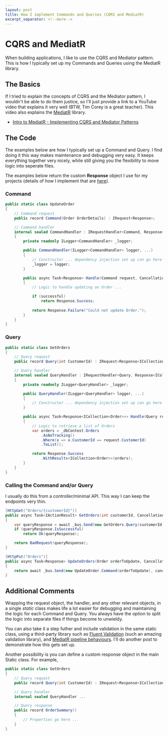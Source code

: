 ```yaml
---
layout: post
title: How I implement Commands and Queries (CQRS and MediatR)
excerpt_separator: <!--more-->
---
```


# CQRS and MediatR

When building applications, I like to use the CQRS and Mediator pattern. This is how I typically set up my Commands and Queries using the MediatR library.<!--more-->

## The Basics

If I tried to explain the concepts of CQRS and the Mediator pattern, I wouldn't be able to do them justice, so I'll just provide a link to a YouTube video that explains it very well (BTW, Tim Corey is a great teacher). This video also explains the [MediatR](https://github.com/jbogard/MediatR "MediatR") library.

- [Intro to MediatR - Implementing CQRS and Mediator Patterns](https://www.google.com.au/url?sa=t&rct=j&q=&esrc=s&source=web&cd=&cad=rja&uact=8&ved=2ahUKEwiexKb2iNyBAxVGs1YBHZX3DesQwqsBegQIUxAB&url=https%3A%2F%2Fwww.youtube.com%2Fwatch%3Fv%3DyozD5Tnd8nw&usg=AOvVaw0RJBEHe526MVzquNTEuQFw&opi=89978449 "Intro to MediatR - Implementing CQRS and Mediator Patterns")

## The Code

The examples below are how I typically set up a Command and Query.  I find doing it this way makes maintenance and debugging very easy. It keeps everything together very nicely, while still giving you the flexibility to move logic into seperate files.

The examples below return the custom **Response** object I use for my projects (details of how I implement that are [here](https://dazfl.github.io/2023/09/09/simple-response-class.html "Response Class")).


### Command
```csharp
public static class UpdateOrder
{
    // Command request
    public record Command(Order OrderDetails) : IRequest<Response>;

    // Command handler
    internal sealed CommandHandler : IRequestHandler<Command, Response>
    {
        private readonly ILogger<CommandHandler> _logger;

        public CommandHandler(ILogger<CommandHandler> logger, ...)
        {
            // Constructor ... dependency injection set up can go here
            _logger = logger;
        }

        public async Task<Response> Handle(Command request, CancellationToken cancellationToken)
        {
            // Logic to handle updating an Order ...

            if (successful)
                return Response.Success;
            
            return Response.Failure("Could not update Order.");
        }
    }
}
```
### Query
```csharp
public static class GetOrders
{
    // Query request
    public record Query(int CustomerId) : IRequest<Response<ICollection<Order>>>;

    // Query handler
    internal sealed QueryHandler : IRequestHandler<Query, Response<ICollection<Order>>>
    {
        private readonly ILogger<QueryHandler> _logger;

        public QueryHandler(ILogger<QueryHandler> logger, ...)
        {
            // Constructor ... dependency injection set up can go here
        }

        public async Task<Response<ICollection<Order>>> Handle(Query request, CancellationToken cancellationToken)
        {
            // Logic to retrieve a list of Orders
            var orders = _dbContext.Orders
                .AsNoTracking()
                .Where(x => x.CustomerId == request.CustomerId)
                .ToList();

            return Response.Success
                .WithResults<ICollection<Order>>(orders);
        }
    }
}
```
### Calling the Command and/or Query
I usually do this from a controller/minimal API. This way I can keep the endpoints very thin.
```csharp
[HttpGet("Orders/{customerId}")]
public async Task<IActionResult> GetOrders(int customerId, CancellationToken cancellationToken)
{
    var queryResponse = await _bus.Send(new GetOrders.Query(customerId), cancellationToken);
    if (queryResponse.IsSuccessful)
        return Ok(queryResponse);

    return BadRequest(queryResponse);
}

[HttpPut("Orders")]
public async Task<Response> UpdateOrders(Order orderToUpdate, CancellationToken cancellationToken)
{
    return await _bus.Send(new UpdateOrder.Command(orderToUpdate), cancellationToken);
}
```

## Additional Comments

Wrapping the request object, the handler, and any other relevant objects, in a single _static_ class makes life a lot easier for debugging and maintaining the logic for each Command and Query.  You always have the option to split the logic into separate files if things become to unwieldy.

You can also take it a step futher and include validation in the same static class, using a third-party library such as [Fluent Validation](https://github.com/FluentValidation/FluentValidation "Fluent Validation") (such an amazing validation library), and [MediatR pipeline behaviours](https://github.com/jbogard/MediatR/wiki/Behaviors "MediatR pipeline behaviours"). I'll do another post to demonstrate how this gets set up.

Another possibility is you can define a custom response object in the main Static class.  For example,
```csharp
public static class GetOrders
{
    // Query request
    public record Query(int CustomerId) : IRequest<Response<ICollection<OrderSummary>>>;

    // Query handler
    internal sealed QueryHandler ...

    // Query response
    public record OrderSummary()
    {
        // Properties go here ...
    }
}
```
